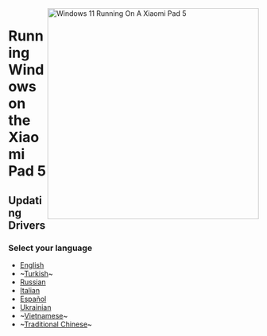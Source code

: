 ﻿<img align="right" src="https://raw.githubusercontent.com/erdilS/Port-Windows-11-Xiaomi-Pad-5/main/nabu.png" width="425" alt="Windows 11 Running On A Xiaomi Pad 5">

# Running Windows on the Xiaomi Pad 5

## Updating Drivers

### Select your language

- [English](English/update-en.md)
- ~[Turkish](Turkish/update-tr.md)~
- [Russian](Russian/update-ru.md)
- [Italian](Italian/aggiornamento-driver-it.md)
- [Español](Español/Actualizar-es.md)
- [Ukrainian](Ukrainian/update-uk.md)
- ~[Vietnamese](Vietnamese/update-vi.md)~
- ~[Traditional Chinese](Traditional%20Chinese/update-tw.md)~
